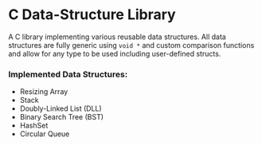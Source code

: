 # C Data-Structure Library
A C library implementing various reusable data structures. 
All data structures are fully generic using `void *` and custom comparison functions and allow for any type to be used including user-defined structs. 

### Implemented Data Structures:
- Resizing Array
- Stack
- Doubly-Linked List (DLL)
- Binary Search Tree (BST)
- HashSet
- Circular Queue

